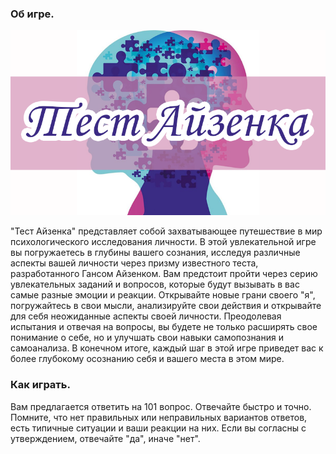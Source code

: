 <h3>Об игре.</h3>
<p><img src="./media/обложка.png"/></p>
<p>"Тест Айзенка" представляет собой захватывающее путешествие в мир психологического исследования личности. В этой увлекательной игре вы погружаетесь в глубины вашего сознания, 
исследуя различные аспекты вашей личности через призму известного теста, разработанного Гансом Айзенком. Вам предстоит пройти через серию увлекательных заданий и вопросов, 
которые будут вызывать в вас самые разные эмоции и реакции. Открывайте новые грани своего "я", погружайтесь в свои мысли, анализируйте свои действия и открывайте для себя 
неожиданные аспекты своей личности. Преодолевая испытания и отвечая на вопросы, вы будете не только расширять свое понимание о себе, но и улучшать свои навыки самопознания и 
самоанализа. В конечном итоге, каждый шаг в этой игре приведет вас к более глубокому осознанию себя и вашего места в этом мире.</p>

<h3>Как играть.</h3>

<p>Вам предлагается ответить на 101 вопрос. Отвечайте быстро и точно. Помните, что нет правильных или неправильных вариантов ответов, есть типичные ситуации и ваши реакции на них. Если вы согласны с утверждением, отвечайте "да", иначе "нет".</p>
